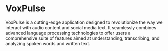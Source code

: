 # VoxPulse
VoxPulse is a cutting-edge application designed to revolutionize the way we interact with audio content and social media text. It seamlessly combines advanced language processing technologies to offer users a comprehensive suite of features aimed at understanding, transcribing, and analyzing spoken words and written text.
